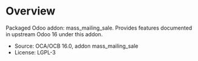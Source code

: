 # Overview

Packaged Odoo addon: mass_mailing_sale. Provides features documented in upstream Odoo 16 under this addon.

- Source: OCA/OCB 16.0, addon mass_mailing_sale
- License: LGPL-3
